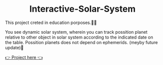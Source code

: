 <h1 align='center'>Interactive-Solar-System</h1>
This project creted in education porposes.👨‍🎓
<p>
You see dynamic solar system, wherein you can track possition planet relative to other object in solar system according to the indicated date on the table.
Possition planets does not depend on ephemerids. (meyby future update)🤫
</p>

<a href='https://nickyeromin.github.io/Interactive-Solar-System/'>👉 Project here 👈</a>
